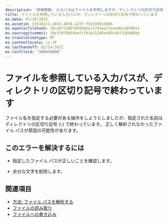 ```yaml
---
description: '詳細情報: 入力パスはファイルを参照しますが、ディレクトリの区切り記号で終わっています'
title: ファイルを参照している入力パスが、ディレクトリの区切り記号で終わっています
ms.date: 07/20/2015
ms.assetid: 319181c1-a015-4038-a23f-f53c0d91d806
ms.openlocfilehash: 30cedf7286fd505bbe11745aaf14ae4bb3859914
ms.sourcegitcommit: 10e719780594efc781b15295e499c66f316068b8
ms.translationtype: MT
ms.contentlocale: ja-JP
ms.lasthandoff: 02/14/2021
ms.locfileid: "100430808"
---
```

# <a name="the-input-path-refers-to-a-file-but-ends-with-a-directory-separator-character"></a>ファイルを参照している入力パスが、ディレクトリの区切り記号で終わっています

ファイル名を指定する必要がある操作をしようとしましたが、指定された名前はディレクトリの区切り記号 (`\`) で終わっています。 正しく解析されなかったファイル パスが原因の可能性があります。  
  
## <a name="to-correct-this-error"></a>このエラーを解決するには  
  
- 指定したファイル パスが正しいことを確認します。  
  
- 余分な文字を削除します。  
  
## <a name="see-also"></a>関連項目

- [方法: ファイル パスを解析する](../developing-apps/programming/drives-directories-files/how-to-parse-file-paths.md)
- [ファイルの読み取り](../developing-apps/programming/drives-directories-files/reading-from-files.md)
- [ファイルへの書き込み](../developing-apps/programming/drives-directories-files/writing-to-files.md)
